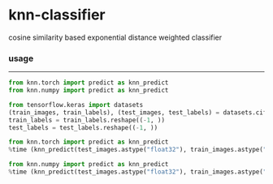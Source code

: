 # knn-classifier
cosine similarity based exponential distance weighted classifier


### usage
---------------
```python
from knn.torch import predict as knn_predict
from knn.numpy import predict as knn_predict
```
```python
from tensorflow.keras import datasets
(train_images, train_labels), (test_images, test_labels) = datasets.cifar10.load_data()
train_labels = train_labels.reshape((-1, ))
test_labels = test_labels.reshape((-1, ))

from knn.torch import predict as knn_predict
%time (knn_predict(test_images.astype("float32"), train_images.astype("float32"), train_labels, batchsize = 512, device = 'cuda').cpu().numpy() == test_labels).mean()

from knn.numpy import predict as knn_predict
%time (knn_predict(test_images.astype("float32"), train_images.astype("float32"), train_labels, batchsize = 512) == test_labels).mean()
```